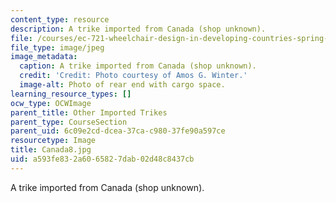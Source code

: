```yaml
---
content_type: resource
description: A trike imported from Canada (shop unknown).
file: /courses/ec-721-wheelchair-design-in-developing-countries-spring-2009/a593fe832a6065827dab02d48c8437cb_Canada8.jpg
file_type: image/jpeg
image_metadata:
  caption: A trike imported from Canada (shop unknown).
  credit: 'Credit: Photo courtesy of Amos G. Winter.'
  image-alt: Photo of rear end with cargo space.
learning_resource_types: []
ocw_type: OCWImage
parent_title: Other Imported Trikes
parent_type: CourseSection
parent_uid: 6c09e2cd-dcea-37ca-c980-37fe90a597ce
resourcetype: Image
title: Canada8.jpg
uid: a593fe83-2a60-6582-7dab-02d48c8437cb
---
```

A trike imported from Canada (shop unknown).

